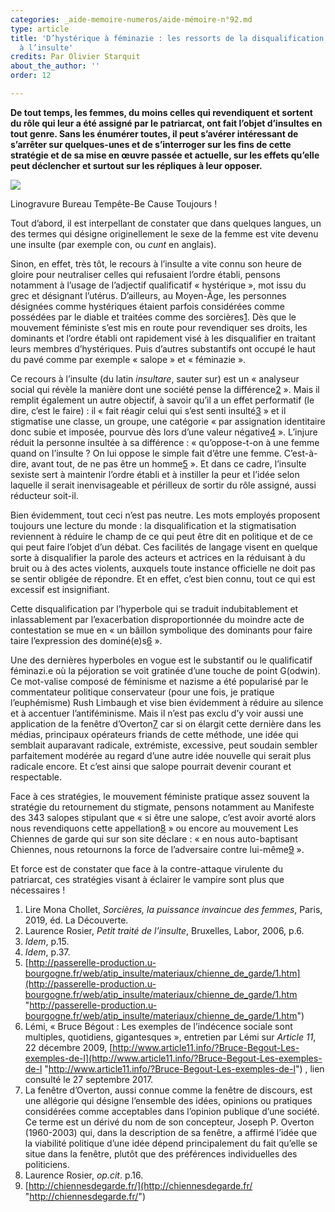```yaml
---
categories: _aide-memoire-numeros/aide-mémoire-n°92.md
type: article
title: 'D’hystérique à féminazie : les ressorts de la disqualification,  de la pathologie
  à l’insulte'
credits: Par Olivier Starquit
about_the_author: ''
order: 12

---
```

**De tout temps, les femmes, du moins celles qui revendiquent et sortent du rôle qui leur a été assigné par le patriarcat, ont fait l’objet d’insultes en tout genre. Sans les énumérer toutes, il peut s’avérer intéressant de s’arrêter sur quelques-unes et de s’interroger sur les fins de cette stratégie et de sa mise en œuvre passée et actuelle, sur les effets qu’elle peut déclencher et surtout sur les répliques à leur opposer.**

![](https://www.territoires-memoire.be/assets/uploads/p.10.BureauTempete-Be.jpg)

<span class="img-copyright">Linogravure Bureau Tempête-Be Cause Toujours !</span>

Tout d’abord, il est interpellant de constater que dans quelques langues, un des termes qui désigne originellement le sexe de la femme est vite devenu une insulte (par exemple con, ou _cunt_ en anglais).

Sinon, en effet, très tôt, le recours à l’insulte a vite connu son heure de gloire pour neutraliser celles qui refusaient l’ordre établi, pensons notamment à l’usage de l’adjectif qualificatif « hystérique », mot issu du grec et désignant l’utérus. D’ailleurs, au Moyen-Âge, les personnes désignées comme hystériques étaient parfois considérées comme possédées par le diable et traitées comme des sorcières[1](#footnote-1). Dès que le mouvement féministe s’est mis en route pour revendiquer ses droits, les dominants et l’ordre établi ont rapidement visé à les disqualifier en traitant leurs membres d’hystériques. Puis d’autres substantifs ont occupé le haut du pavé comme par exemple « salope » et « féminazie ».

Ce recours à l’insulte (du latin _insultare_, sauter sur) est un « analyseur social qui révèle la manière dont une société pense la différence[2](#footnote-2) ». Mais il remplit également un autre objectif, à savoir qu’il a un effet performatif (le dire, c’est le faire) : il « fait réagir celui qui s’est senti insulté[3](#footnote-3) » et il stigmatise une classe, un groupe, une catégorie « par assignation identitaire donc subie et imposée, pourvue dès lors d’une valeur négative[4](#footnote-4) ». L’injure réduit la personne insultée à sa différence : « qu’oppose-t-on à une femme quand on l’insulte ? On lui oppose le simple fait d’être une femme. C’est-à-dire, avant tout, de ne pas être un homme[5](#footnote-5) ». Et dans ce cadre, l’insulte sexiste sert à maintenir l’ordre établi et à instiller la peur et l’idée selon laquelle il serait inenvisageable et périlleux de sortir du rôle assigné, aussi réducteur soit-il.

Bien évidemment, tout ceci n’est pas neutre. Les mots employés proposent toujours une lecture du monde : la disqualification et la stigmatisation reviennent à réduire le champ de ce qui peut être dit en politique et de ce qui peut faire l’objet d’un débat. Ces facilités de langage visent en quelque sorte à disqualifier la parole des acteurs et actrices en la réduisant à du bruit ou à des actes violents, auxquels toute instance officielle ne doit pas se sentir obligée de répondre. Et en effet, c’est bien connu, tout ce qui est excessif est insignifiant.

Cette disqualification par l’hyperbole qui se traduit indubitablement et inlassablement par l’exacerbation disproportionnée du moindre acte de contestation se mue en « un bâillon symbolique des dominants pour faire taire l’expression des dominé(e)s[6](#footnote-6) ».

Une des dernières hyperboles en vogue est le substantif ou le qualificatif féminazi.e où la péjoration se voit gratinée d’une touche de point G(odwin). Ce mot-valise composé de féminisme et nazisme a été popularisé par le commentateur politique conservateur (pour une fois, je pratique l’euphémisme) Rush Limbaugh et vise bien évidemment à réduire au silence et à accentuer l’antiféminisme. Mais il n’est pas exclu d’y voir aussi une application de la fenêtre d’Overton[7](#footnote-7) car si on élargit cette dernière dans les médias, principaux opérateurs friands de cette méthode, une idée qui semblait auparavant radicale, extrémiste, excessive, peut soudain sembler parfaitement modérée au regard d’une autre idée nouvelle qui serait plus radicale encore. Et c’est ainsi que salope pourrait devenir courant et respectable.

Face à ces stratégies, le mouvement féministe pratique assez souvent la stratégie du retournement du stigmate, pensons notamment au Manifeste des 343 salopes stipulant que « si être une salope, c’est avoir avorté alors nous revendiquons cette appellation[8](#footnote-8) » ou encore au mouvement Les Chiennes de garde qui sur son site déclare : « en nous auto-baptisant Chiennes, nous retournons la force de l’adversaire contre lui-même[9](#footnote-9) ».

Et force est de constater que face à la contre-attaque virulente du patriarcat, ces stratégies visant à éclairer le vampire sont plus que nécessaires !

1. Lire Mona Chollet, _Sorcières, la puissance invaincue des femmes_, Paris, 2019, éd. La Découverte.
2. Laurence Rosier, _Petit traité de l’insulte_, Bruxelles, Labor, 2006, p.6.
3. _Idem_, p.15.
4. _Idem_, p.37.
5. [http://passerelle-production.u-bourgogne.fr/web/atip_insulte/materiaux/chienne_de_garde/1.htm](http://passerelle-production.u-bourgogne.fr/web/atip_insulte/materiaux/chienne_de_garde/1.htm "http://passerelle-production.u-bourgogne.fr/web/atip_insulte/materiaux/chienne_de_garde/1.htm")
6. Lémi, « Bruce Bégout : Les exemples de l’indécence sociale sont multiples, quotidiens, gigantesques », entretien par Lémi sur _Article 11_, 22 décembre 2009, [http://www.article11.info/?Bruce-Begout-Les-exemples-de-l](http://www.article11.info/?Bruce-Begout-Les-exemples-de-l "http://www.article11.info/?Bruce-Begout-Les-exemples-de-l") , lien consulté le 27 septembre 2017.
7. La fenêtre d’Overton, aussi connue comme la fenêtre de discours, est une allégorie qui désigne l’ensemble des idées, opinions ou pratiques considérées comme acceptables dans l’opinion publique d’une société. Ce terme est un dérivé du nom de son concepteur, Joseph P. Overton (1960-2003) qui, dans la description de sa fenêtre, a affirmé l’idée que la viabilité politique d’une idée dépend principalement du fait qu’elle se situe dans la fenêtre, plutôt que des préférences individuelles des politiciens.
8. Laurence Rosier, _op.cit_. p.16.
9. [http://chiennesdegarde.fr/](http://chiennesdegarde.fr/ "http://chiennesdegarde.fr/")